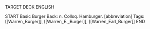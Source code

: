 TARGET DECK
ENGLISH

START
Basic
Burger
Back: n. Colloq. Hamburger. [abbreviation]
Tags: [[Warren_Burger]], [[Warren_E._Burger]], [[Warren_Earl_Burger]]
END
